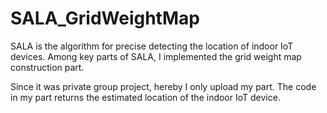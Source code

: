 # SALA_GridWeightMap
SALA is the algorithm for precise detecting the location of indoor IoT devices. Among key parts of SALA, I implemented the grid weight map construction part.

Since it was private group project, hereby I only upload my part.
The code in my part returns the estimated location of the indoor IoT device.
